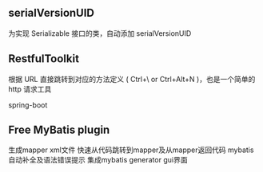 ##  serialVersionUID

为实现 Serializable 接口的类，自动添加 serialVersionUID

## RestfulToolkit

根据 URL 直接跳转到对应的方法定义 ( Ctrl+\ or Ctrl+Alt+N )，也是一个简单的 http 请求工具

 spring-boot 

## Free MyBatis plugin 

生成mapper xml文件
快速从代码跳转到mapper及从mapper返回代码
mybatis自动补全及语法错误提示
集成mybatis generator gui界面

